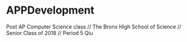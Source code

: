 # APPDevelopment
Post AP Computer Science class //
The Bronx High School of Science //
Senior Class of 2018 //
Period 5 Qiu
